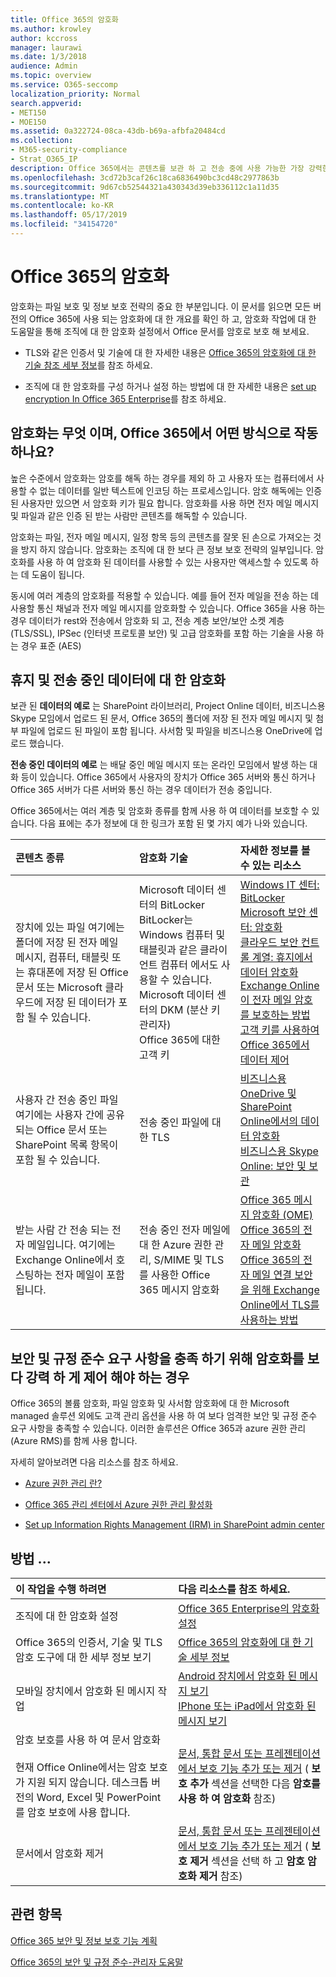 ```yaml
---
title: Office 365의 암호화
ms.author: krowley
author: kccross
manager: laurawi
ms.date: 1/3/2018
audience: Admin
ms.topic: overview
ms.service: O365-seccomp
localization_priority: Normal
search.appverid:
- MET150
- MOE150
ms.assetid: 0a322724-08ca-43db-b69a-afbfa20484cd
ms.collection:
- M365-security-compliance
- Strat_O365_IP
description: Office 365에서는 콘텐츠를 보관 하 고 전송 중에 사용 가능한 가장 강력한 암호화, 프로토콜 및 기술을 사용 하 여 암호화 합니다. Office 365의 암호화에 대 한 개요를 가져옵니다.
ms.openlocfilehash: 3cd72b3caf26c18ca6836490bc3cd48c2977863b
ms.sourcegitcommit: 9d67cb52544321a430343d39eb336112c1a11d35
ms.translationtype: MT
ms.contentlocale: ko-KR
ms.lasthandoff: 05/17/2019
ms.locfileid: "34154720"
---
```

# <a name="encryption-in-office-365"></a>Office 365의 암호화

암호화는 파일 보호 및 정보 보호 전략의 중요 한 부분입니다. 이 문서를 읽으면 모든 버전의 Office 365에 사용 되는 암호화에 대 한 개요를 확인 하 고, 암호화 작업에 대 한 도움말을 통해 조직에 대 한 암호화 설정에서 Office 문서를 암호로 보호 해 보세요.
  
- TLS와 같은 인증서 및 기술에 대 한 자세한 내용은 [Office 365의 암호화에 대 한 기술 참조 세부 정보](technical-reference-details-about-encryption.md)를 참조 하세요.

- 조직에 대 한 암호화를 구성 하거나 설정 하는 방법에 대 한 자세한 내용은 [set up encryption In Office 365 Enterprise](set-up-encryption.md)를 참조 하세요.

## <a name="what-is-encryption-and-how-does-it-work-in-office-365"></a>암호화는 무엇 이며, Office 365에서 어떤 방식으로 작동 하나요?

높은 수준에서 암호화는 암호를 해독 하는 경우를 제외 하 고 사용자 또는 컴퓨터에서 사용할 수 없는 데이터를 일반 텍스트에 인코딩 하는 프로세스입니다. 암호 해독에는 인증 된 사용자만 있으면 서 암호화 키가 필요 합니다. 암호화를 사용 하면 전자 메일 메시지 및 파일과 같은 인증 된 받는 사람만 콘텐츠를 해독할 수 있습니다.
  
암호화는 파일, 전자 메일 메시지, 일정 항목 등의 콘텐츠를 잘못 된 손으로 가져오는 것을 방지 하지 않습니다. 암호화는 조직에 대 한 보다 큰 정보 보호 전략의 일부입니다. 암호화를 사용 하 여 암호화 된 데이터를 사용할 수 있는 사용자만 액세스할 수 있도록 하는 데 도움이 됩니다.
  
동시에 여러 계층의 암호화를 적용할 수 있습니다. 예를 들어 전자 메일을 전송 하는 데 사용할 통신 채널과 전자 메일 메시지를 암호화할 수 있습니다. Office 365을 사용 하는 경우 데이터가 rest와 전송에서 암호화 되 고, 전송 계층 보안/보안 소켓 계층 (TLS/SSL), IPSec (인터넷 프로토콜 보안) 및 고급 암호화를 포함 하는 기술을 사용 하는 경우 표준 (AES)
  
## <a name="encryption-for-data-at-rest-and-data-in-transit"></a>휴지 및 전송 중인 데이터에 대 한 암호화

 보관 된 **데이터의 예로** 는 SharePoint 라이브러리, Project Online 데이터, 비즈니스용 Skype 모임에서 업로드 된 문서, Office 365의 폴더에 저장 된 전자 메일 메시지 및 첨부 파일에 업로드 된 파일이 포함 됩니다. 사서함 및 파일을 비즈니스용 OneDrive에 업로드 했습니다. 
  
 **전송 중인 데이터의 예로** 는 배달 중인 메일 메시지 또는 온라인 모임에서 발생 하는 대화 등이 있습니다. Office 365에서 사용자의 장치가 Office 365 서버와 통신 하거나 Office 365 서버가 다른 서버와 통신 하는 경우 데이터가 전송 중입니다. 
  
Office 365에서는 여러 계층 및 암호화 종류를 함께 사용 하 여 데이터를 보호할 수 있습니다. 다음 표에는 추가 정보에 대 한 링크가 포함 된 몇 가지 예가 나와 있습니다.
  
|**콘텐츠 종류**|**암호화 기술**|**자세한 정보를 볼 수 있는 리소스**|
|:-----|:-----|:-----|
|장치에 있는 파일 여기에는 폴더에 저장 된 전자 메일 메시지, 컴퓨터, 태블릿 또는 휴대폰에 저장 된 Office 문서 또는 Microsoft 클라우드에 저장 된 데이터가 포함 될 수 있습니다.  <br/> |Microsoft 데이터 센터의 BitLocker BitLocker는 Windows 컴퓨터 및 태블릿과 같은 클라이언트 컴퓨터 에서도 사용할 수 있습니다.  <br/> Microsoft 데이터 센터의 DKM (분산 키 관리자)  <br/> Office 365에 대한 고객 키  <br/> |[Windows IT 센터: BitLocker](https://docs.microsoft.com/windows/device-security/bitlocker/bitlocker-overview) <br/> [Microsoft 보안 센터: 암호화](https://www.microsoft.com/en-us/TrustCenter/Security/Encryption) <br/> [클라우드 보안 컨트롤 계열: 휴지에서 데이터 암호화](https://blogs.microsoft.com/microsoftsecure/2015/09/10/cloud-security-controls-series-encrypting-data-at-rest) <br/> [Exchange Online이 전자 메일 암호를 보호하는 방법](exchange-online-secures-email-secrets.md) <br/> [고객 키를 사용하여 Office 365에서 데이터 제어](controlling-your-data-using-customer-key.md) <br/> |
|사용자 간 전송 중인 파일 여기에는 사용자 간에 공유 되는 Office 문서 또는 SharePoint 목록 항목이 포함 될 수 있습니다.  <br/> |전송 중인 파일에 대 한 TLS  <br/> |[비즈니스용 OneDrive 및 SharePoint Online에서의 데이터 암호화](data-encryption-in-odb-and-spo.md) <br/> [비즈니스용 Skype Online: 보안 및 보관](https://technet.microsoft.com/library/skype-for-business-online-security-and-archiving.aspx) <br/> |
|받는 사람 간 전송 되는 전자 메일입니다. 여기에는 Exchange Online에서 호스팅하는 전자 메일이 포함 됩니다.  <br/> |전송 중인 전자 메일에 대 한 Azure 권한 관리, S/MIME 및 TLS를 사용한 Office 365 메시지 암호화  <br/> |[Office 365 메시지 암호화 (OME)](ome.md) <br/> [Office 365의 전자 메일 암호화](email-encryption.md) <br/> [Office 365의 전자 메일 연결 보안을 위해 Exchange Online에서 TLS를 사용하는 방법](exchange-online-uses-tls-to-secure-email-connections.md) <br/> |

## <a name="what-if-i-need-more-control-over-encryption-to-meet-security-and-compliance-requirements"></a>보안 및 규정 준수 요구 사항을 충족 하기 위해 암호화를 보다 강력 하 게 제어 해야 하는 경우

Office 365의 볼륨 암호화, 파일 암호화 및 사서함 암호화에 대 한 Microsoft managed 솔루션 외에도 고객 관리 옵션을 사용 하 여 보다 엄격한 보안 및 규정 준수 요구 사항을 충족할 수 있습니다. 이러한 솔루션은 Office 365과 azure 권한 관리 (Azure RMS)를 함께 사용 합니다.
  
자세히 알아보려면 다음 리소스를 참조 하세요.
  
- [Azure 권한 관리 란?](https://docs.microsoft.com/information-protection/understand-explore/what-is-azure-rms)

- [Office 365 관리 센터에서 Azure 권한 관리 활성화](https://support.office.com/article/5b6d3ac7-b1ac-428e-b03e-50e882f85a6e)

- [Set up Information Rights Management (IRM) in SharePoint admin center](set-up-irm-in-sp-admin-center.md)

## <a name="how-do-i"></a>방법 ...

|**이 작업을 수행 하려면**|**다음 리소스를 참조 하세요.**|
|:-----|:-----|
|조직에 대 한 암호화 설정  <br/> |[Office 365 Enterprise의 암호화 설정](set-up-encryption.md) <br/> |
|Office 365의 인증서, 기술 및 TLS 암호 도구에 대 한 세부 정보 보기  <br/> |[Office 365의 암호화에 대 한 기술 세부 정보](technical-reference-details-about-encryption.md) <br/> |
|모바일 장치에서 암호화 된 메시지 작업  <br/> |[Android 장치에서 암호화 된 메시지 보기](https://support.office.com/article/83d60f17-2305-407a-a762-7d518401fdeb) <br/> [IPhone 또는 iPad에서 암호화 된 메시지 보기](https://support.office.com/article/4d631321-0d26-4bcc-a483-d294dd0b1caf) <br/> |
|암호 보호를 사용 하 여 문서 암호화  <br/><br/>  현재 Office Online에서는 암호 보호가 지원 되지 않습니다. 데스크톱 버전의 Word, Excel 및 PowerPoint를 암호 보호에 사용 합니다.           |[문서, 통합 문서 또는 프레젠테이션에서 보호 기능 추가 또는 제거](https://support.office.com/article/05084cc3-300d-4c1a-8416-38d3e37d6826) ( **보호 추가** 섹션을 선택한 다음 **암호를 사용 하 여 암호화** 참조)  <br/> |
|문서에서 암호화 제거  <br/> |[문서, 통합 문서 또는 프레젠테이션에서 보호 기능 추가 또는 제거](https://support.office.com/article/05084cc3-300d-4c1a-8416-38d3e37d6826) ( **보호 제거** 섹션을 선택 하 고 **암호 암호화 제거** 참조)  <br/> |

## <a name="related-topics"></a>관련 항목

[Office 365 보안 및 정보 보호 기능 계획](https://support.office.com/article/3d4ac4a1-3920-4ff9-918f-011f3ce60408)
  
[Office 365의 보안 및 규정 준수-관리자 도움말](https://support.office.com/article/7fe448f7-49bd-4d3e-919d-0a6d1cf675bb)